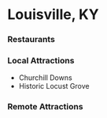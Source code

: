 # Louisville, KY

### Restaurants

### Local Attractions

- Churchill Downs
- Historic Locust Grove

### Remote Attractions